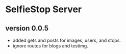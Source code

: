 # SelfieStop Server 



## version 0.0.5
- added gets and posts for images, users, and stops.
- ignore routes for blogs and testimg. 